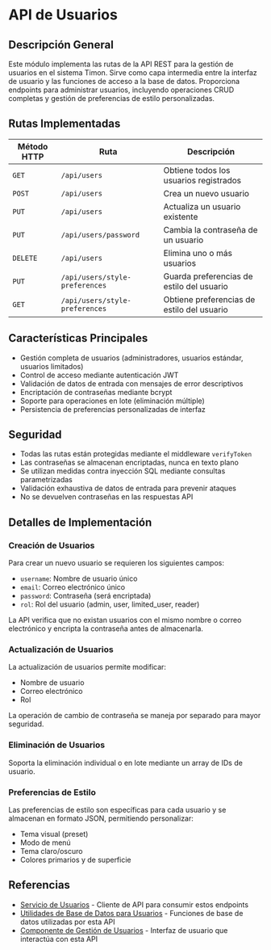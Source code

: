 # API de Usuarios

## Descripción General

Este módulo implementa las rutas de la API REST para la gestión de usuarios en el sistema Timon. Sirve como capa intermedia entre la interfaz de usuario y las funciones de acceso a la base de datos. Proporciona endpoints para administrar usuarios, incluyendo operaciones CRUD completas y gestión de preferencias de estilo personalizadas.

## Rutas Implementadas

| Método HTTP | Ruta | Descripción |
|-------------|------|-------------|
| `GET` | `/api/users` | Obtiene todos los usuarios registrados |
| `POST` | `/api/users` | Crea un nuevo usuario |
| `PUT` | `/api/users` | Actualiza un usuario existente |
| `PUT` | `/api/users/password` | Cambia la contraseña de un usuario |
| `DELETE` | `/api/users` | Elimina uno o más usuarios |
| `PUT` | `/api/users/style-preferences` | Guarda preferencias de estilo del usuario |
| `GET` | `/api/users/style-preferences` | Obtiene preferencias de estilo del usuario |

## Características Principales

- Gestión completa de usuarios (administradores, usuarios estándar, usuarios limitados)
- Control de acceso mediante autenticación JWT
- Validación de datos de entrada con mensajes de error descriptivos
- Encriptación de contraseñas mediante bcrypt
- Soporte para operaciones en lote (eliminación múltiple)
- Persistencia de preferencias personalizadas de interfaz

## Seguridad

- Todas las rutas están protegidas mediante el middleware `verifyToken`
- Las contraseñas se almacenan encriptadas, nunca en texto plano
- Se utilizan medidas contra inyección SQL mediante consultas parametrizadas
- Validación exhaustiva de datos de entrada para prevenir ataques
- No se devuelven contraseñas en las respuestas API

## Detalles de Implementación

### Creación de Usuarios

Para crear un nuevo usuario se requieren los siguientes campos:
- `username`: Nombre de usuario único
- `email`: Correo electrónico único
- `password`: Contraseña (será encriptada)
- `rol`: Rol del usuario (admin, user, limited_user, reader)

La API verifica que no existan usuarios con el mismo nombre o correo electrónico y encripta la contraseña antes de almacenarla.

### Actualización de Usuarios

La actualización de usuarios permite modificar:
- Nombre de usuario
- Correo electrónico
- Rol

La operación de cambio de contraseña se maneja por separado para mayor seguridad.

### Eliminación de Usuarios

Soporta la eliminación individual o en lote mediante un array de IDs de usuario.

### Preferencias de Estilo

Las preferencias de estilo son específicas para cada usuario y se almacenan en formato JSON, permitiendo personalizar:
- Tema visual (preset)
- Modo de menú
- Tema claro/oscuro
- Colores primarios y de superficie

## Referencias

- [Servicio de Usuarios](../services/UsersService.md) - Cliente de API para consumir estos endpoints
- [Utilidades de Base de Datos para Usuarios](../db/db_utilsUsers.md) - Funciones de base de datos utilizadas por esta API
- [Componente de Gestión de Usuarios](../components/ProfileSettings.md) - Interfaz de usuario que interactúa con esta API